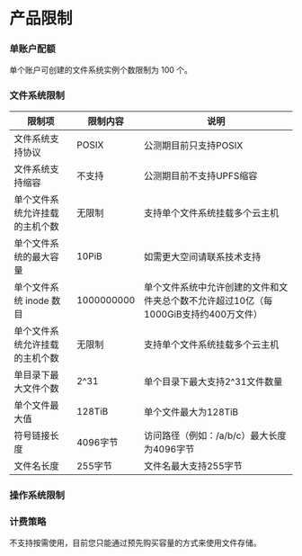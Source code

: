 

# 产品限制

### 单账户配额
单个账户可创建的文件系统实例个数限制为 100 个。

### 文件系统限制
| 限制项	             | 限制内容	      | 说明                                               |
|------------------|------------|--------------------------------------------------|
| 文件系统支持协议	        | POSIX      | 公测期目前只支持POSIX	                                   |
| 文件系统支持缩容	        | 不支持        | 公测期目前不支持UPFS缩容	                                  |
| 单个文件系统允许挂载的主机个数	 | 无限制        | 支持单个文件系统挂载多个云主机	                                 |
| 单个文件系统的最大容量	     | 10PiB      | 如需更大空间请联系技术支持	                                   |
| 单个文件系统 inode 数目	 | 1000000000 | 单个文件系统中允许创建的文件和文件夹总个数不允许超过10亿（每1000GiB支持约400万文件） |
| 单个文件系统允许挂载的主机个数	 | 无限制        | 支持单个文件系统挂载多个云主机	                                 |
| 单目录下最大文件个数	      | 2^31       | 单个目录下最大支持2^31文件数量	                               |
| 单个文件最大值	         | 128TiB     | 单个文件最大为128TiB	                                   |
| 符号链接长度	          | 4096字节     | 访问路径（例如：/a/b/c）最大长度为4096字节                       |
| 文件名长度	           | 255字节      | 文件名最大支持255字节                                     |


### 操作系统限制


### 计费策略
不支持按需使用，目前您只能通过预先购买容量的方式来使用文件存储。
